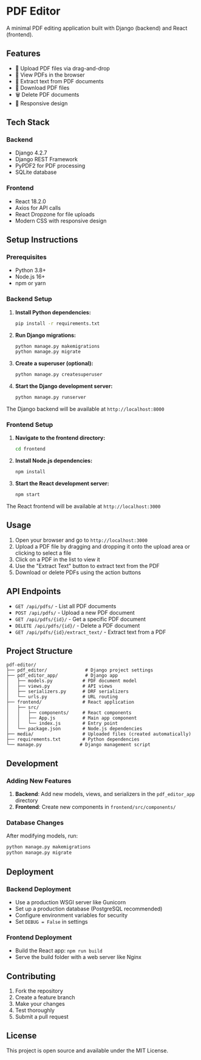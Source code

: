 # PDF Editor

A minimal PDF editing application built with Django (backend) and React (frontend).

## Features

- 📄 Upload PDF files via drag-and-drop
- 👀 View PDFs in the browser
- 📝 Extract text from PDF documents
- 💾 Download PDF files
- 🗑️ Delete PDF documents
- 📱 Responsive design

## Tech Stack

### Backend

- Django 4.2.7
- Django REST Framework
- PyPDF2 for PDF processing
- SQLite database

### Frontend

- React 18.2.0
- Axios for API calls
- React Dropzone for file uploads
- Modern CSS with responsive design

## Setup Instructions

### Prerequisites

- Python 3.8+
- Node.js 16+
- npm or yarn

### Backend Setup

1. **Install Python dependencies:**

   ```bash
   pip install -r requirements.txt
   ```

2. **Run Django migrations:**

   ```bash
   python manage.py makemigrations
   python manage.py migrate
   ```

3. **Create a superuser (optional):**

   ```bash
   python manage.py createsuperuser
   ```

4. **Start the Django development server:**
   ```bash
   python manage.py runserver
   ```

The Django backend will be available at `http://localhost:8000`

### Frontend Setup

1. **Navigate to the frontend directory:**

   ```bash
   cd frontend
   ```

2. **Install Node.js dependencies:**

   ```bash
   npm install
   ```

3. **Start the React development server:**
   ```bash
   npm start
   ```

The React frontend will be available at `http://localhost:3000`

## Usage

1. Open your browser and go to `http://localhost:3000`
2. Upload a PDF file by dragging and dropping it onto the upload area or clicking to select a file
3. Click on a PDF in the list to view it
4. Use the "Extract Text" button to extract text from the PDF
5. Download or delete PDFs using the action buttons

## API Endpoints

- `GET /api/pdfs/` - List all PDF documents
- `POST /api/pdfs/` - Upload a new PDF document
- `GET /api/pdfs/{id}/` - Get a specific PDF document
- `DELETE /api/pdfs/{id}/` - Delete a PDF document
- `GET /api/pdfs/{id}/extract_text/` - Extract text from a PDF

## Project Structure

```
pdf-editor/
├── pdf_editor/              # Django project settings
├── pdf_editor_app/          # Django app
│   ├── models.py           # PDF document model
│   ├── views.py            # API views
│   ├── serializers.py      # DRF serializers
│   └── urls.py             # URL routing
├── frontend/               # React application
│   ├── src/
│   │   ├── components/     # React components
│   │   ├── App.js          # Main app component
│   │   └── index.js        # Entry point
│   └── package.json        # Node.js dependencies
├── media/                  # Uploaded files (created automatically)
├── requirements.txt        # Python dependencies
└── manage.py              # Django management script
```

## Development

### Adding New Features

1. **Backend**: Add new models, views, and serializers in the `pdf_editor_app` directory
2. **Frontend**: Create new components in `frontend/src/components/`

### Database Changes

After modifying models, run:

```bash
python manage.py makemigrations
python manage.py migrate
```

## Deployment

### Backend Deployment

- Use a production WSGI server like Gunicorn
- Set up a production database (PostgreSQL recommended)
- Configure environment variables for security
- Set `DEBUG = False` in settings

### Frontend Deployment

- Build the React app: `npm run build`
- Serve the build folder with a web server like Nginx

## Contributing

1. Fork the repository
2. Create a feature branch
3. Make your changes
4. Test thoroughly
5. Submit a pull request

## License

This project is open source and available under the MIT License.
